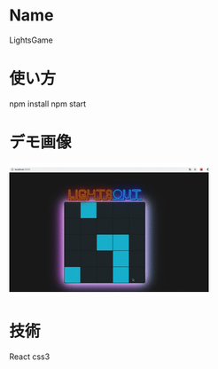 # Name
LightsGame

# 使い方
npm install
npm start

# デモ画像
![デモ画像](https://github.com/GreekJapan/LightsGame/blob/master/a.gif)

# 技術
React css3
